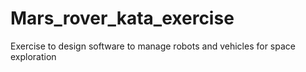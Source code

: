 # Mars_rover_kata_exercise
Exercise to design software to manage robots and vehicles for space exploration
